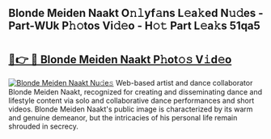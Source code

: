 ## Blonde Meiden Naakt O𝚗𝚕yf𝚊ns L𝚎a𝚔ed N𝚞𝚍es - Part-WUk P𝚑𝚘tos Vi𝚍𝚎o - H𝚘𝚝 Part L𝚎a𝚔s 51qa5

# <h2><a href="http://kf6xysm.oniu.top/?m=Blonde+Meiden+Naakt">🔗👉 🔴 Blonde Meiden Naakt P𝚑ot𝚘𝚜 V𝚒d𝚎o</a></h2>

[![Blonde Meiden Naakt Nu𝚍e𝚜](https://i.imgur.com/0qMVB7G.gif)](http://kf6xysm.oniu.top/?m=Blonde+Meiden+Naakt)
Web-based artist and dance collaborator Blonde Meiden Naakt, recognized for creating and disseminating dance and lifestyle content via solo and collaborative dance performances and short videos. Blonde Meiden Naakt's public image is characterized by its warm and genuine demeanor, but the intricacies of his personal life remain shrouded in secrecy.  
